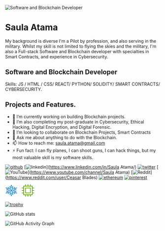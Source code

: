 ![Software and Blockchain Developer ](https://user-images.githubusercontent.com/67302466/129636415-eed9c35d-595e-4ede-bc3b-7b6c6a5bdf16.jpg)

# Saula Atama 
My background is diverse I'm a Pilot by profession, and also serving in the military. Whilst my skill is not limited to flying the skies and the military, I'm also a Full-stack Software and Blockchain developer with specialties in Smart Contracts, and experience in Cybersecurity.



## Software and Blockchain Developer

Skills: 
JS / HTML / CSS/ REACT/ PYTHON/ SOLIDITY/ SMART CONTRACTS/ CYBERSECURITY.


## Projects and Features.


- 🔭 I’m currently working on building Blockchain projects. 
- 🌱 I’m also completing my post-graduate in Cybersecurity, Ethical Hacking, Digital Encryption, and Digital Forensic.   
- 👯 I’m looking to collaborate on Blockchain Projects, Smart Contracts  
- 💬 Ask me about anything to do with the Blockchain. 
- 📫 How to reach me: saula.atama@gmail.com 
- ⚡ Fun fact: I can fly planes, I can shoot guns, I can hack things, but my most valuable skill is my software skills. 


[<img src='https://cdn.jsdelivr.net/npm/simple-icons@3.0.1/icons/github.svg' alt='github' height='40'>](https://github.com/CeasarBlades)  [<img src='https://cdn.jsdelivr.net/npm/simple-icons@3.0.1/icons/linkedin.svg' alt='linkedin' height='40'>](https://www.linkedin.com/in/Saula Atama/)  [<img src='https://cdn.jsdelivr.net/npm/simple-icons@3.0.1/icons/twitter.svg' alt='twitter' height='40'>](https://twitter.com/CeasarBlades)  [<img src='https://cdn.jsdelivr.net/npm/simple-icons@3.0.1/icons/youtube.svg' alt='YouTube' height='40'>](https://www.youtube.com/channel/Saula Atama)  [<img src='https://cdn.jsdelivr.net/npm/simple-icons@3.0.1/icons/reddit.svg' alt='Reddit' height='40'>](https://www.reddit.com/user/Ceasar Blades)  [<img src='https://cdn.jsdelivr.net/npm/simple-icons@3.0.1/icons/ethereum.svg' alt='ethereum' height='40'>](https://ethereum.org/en/)  [<img src='https://cdn.jsdelivr.net/npm/simple-icons@3.0.1/icons/pinterest.svg' alt='pinterest' height='40'>](https://www.pinterest.nz/)  

<a href='https://archiveprogram.github.com/'><img src='https://raw.githubusercontent.com/acervenky/animated-github-badges/master/assets/acbadge.gif' width='40' height='40'></a> <a href='https://docs.github.com/en/developers'><img src='https://raw.githubusercontent.com/acervenky/animated-github-badges/master/assets/devbadge.gif' width='40' height='40'></a> 

[![trophy](https://github-profile-trophy.vercel.app/?username=CeasarBlades)](https://github.com/ryo-ma/github-profile-trophy)

![GitHub stats](https://github-readme-stats.vercel.app/api?username=CeasarBlades&show_icons=true&count_private=true)  

![GitHub Activity Graph](https://activity-graph.herokuapp.com/graph?username=CeasarBlades)  
